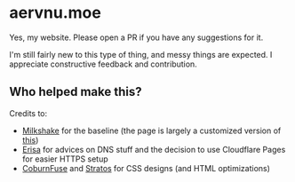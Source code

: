 # aervnu.moe

Yes, my website. Please open a PR if you have any suggestions for it.

I'm still fairly new to this type of thing, and messy things are expected. I appreciate constructive feedback and contribution.

## Who helped make this?

Credits to:

- [Milkshake](https://github.com/FloatingMilkshake) for the baseline (the page is largely a customized version of [this](https://github.com/FloatingMilkshake/floatingmilkshake.com))
- [Erisa](https://github.com/Erisa) for advices on DNS stuff and the decision to use Cloudflare Pages for easier HTTPS setup
- [CoburnFuse](https://coburnius.net/) and [Stratos](https://github.com/sthivaios) for CSS designs (and HTML optimizations)
